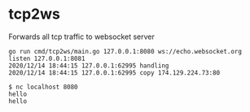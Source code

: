 # tcp2ws

Forwards all tcp traffic to websocket server

```
go run cmd/tcp2ws/main.go 127.0.0.1:8080 ws://echo.websocket.org
listen 127.0.0.1:8081
2020/12/14 18:44:15 127.0.0.1:62995 handling
2020/12/14 18:44:15 127.0.0.1:62995 copy 174.129.224.73:80
```

```
$ nc localhost 8080
hello
hello
```
